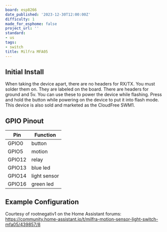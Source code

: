```yaml
---
board: esp8266
date_published: '2023-12-30T12:00:00Z'
difficulty: 1
made_for_esphome: false
project_url: ''
standard:
- us
tags:
- switch
title: Milfra MFA05
---
```


## Initial Install

When taking the device apart, there are no headers for RX/TX. You must solder them on.  They are labeled on the board.
There are headers for ground and 5v.  You can use these to power the device while flashing.  Press and hold the button while powering on the device to put it into flash mode.
This device is also sold and marketed as the CloudFree SWM1.

## GPIO Pinout

| Pin    | Function                           |
| ------ | ---------------------------------- |
| GPIO0  | button |
| GPIO5  | motion |
| GPIO12 | relay |
| GPIO13 | blue led |
| GPIO14 | light sensor |
| GPIO16 | green led |

## Example Configuration

Courtesy of rootnegativ1 on the Home Assistant forums: https://community.home-assistant.io/t/milfra-motion-sensor-light-switch-mfa05/439857/8